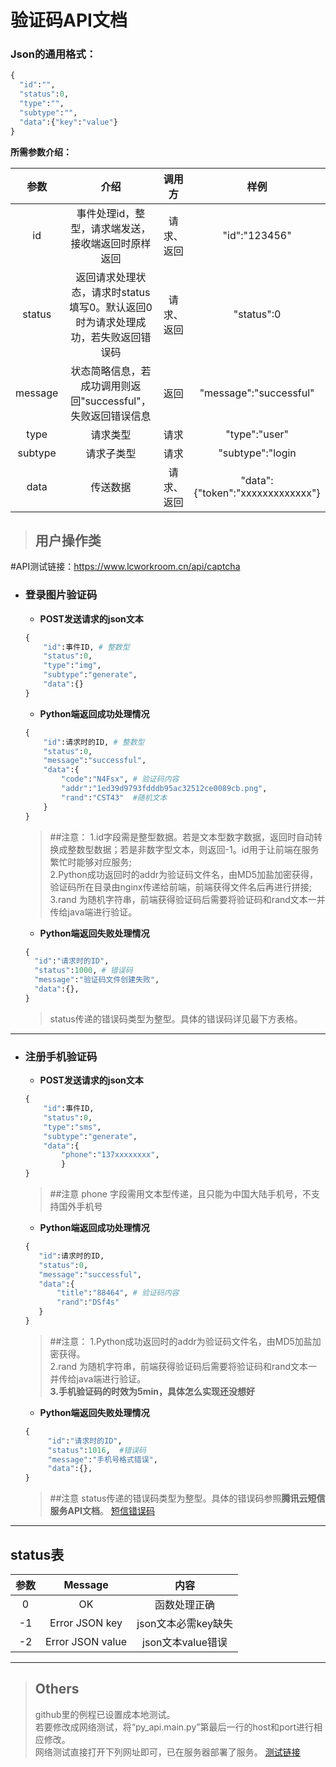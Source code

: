 # 验证码API文档

### Json的通用格式：

```python
{
  "id":"",
  "status":0,
  "type":"",
  "subtype":"",
  "data":{"key":"value"}
}
```
**所需参数介绍：**

|参数|介绍|调用方|样例|
|:--:|:--:|:--:|:--:|
|id|事件处理id，整型，请求端发送，接收端返回时原样返回|请求、返回|"id":"123456"|
|status|返回请求处理状态，请求时status填写0。默认返回0时为请求处理成功，若失败返回错误码|请求、返回|"status":0|
|message|状态简略信息，若成功调用则返回"successful"，失败返回错误信息|返回|"message":"successful"|
|type|请求类型|请求|"type":"user"|
|subtype|请求子类型|请求|"subtype":"login|
|data|传送数据|请求、返回|"data":{"token":"xxxxxxxxxxxxx"}|

> ## **用户操作类**

#API测试链接：https://www.lcworkroom.cn/api/captcha

 + ### **登录图片验证码**
    + **POST发送请求的json文本**
   ```python
   {
       "id":事件ID, # 整数型
       "status":0,
       "type":"img",
       "subtype":"generate",
       "data":{}
   }
   ```
   + **Python端返回成功处理情况**
   ```python
   {
       "id":请求时的ID, # 整数型
       "status":0,
       "message":"successful",
       "data":{
           "code":"N4Fsx", # 验证码内容
           "addr":"1ed39d9793fdddb95ac32512ce0089cb.png",
           "rand":"CST43"  #随机文本
       }
   }
   ```
   > ##注意：
   > 1.id字段需是整型数据。若是文本型数字数据，返回时自动转换成整数型数据；若是非数字型文本，则返回-1。id用于让前端在服务繁忙时能够对应服务;\
   > 2.Python成功返回时的addr为验证码文件名，由MD5加盐加密获得，验证码所在目录由nginx传递给前端，前端获得文件名后再进行拼接;\
   > 3.rand 为随机字符串，前端获得验证码后需要将验证码和rand文本一并传给java端进行验证。

   + **Python端返回失败处理情况**
   ```python
   {
     "id":"请求时的ID",
     "status":1000, # 错误码
     "message":"验证码文件创建失败",
     "data":{},
   }
   ```
   > status传递的错误码类型为整型。具体的错误码详见最下方表格。
---
+ ### **注册手机验证码**
    + **POST发送请求的json文本**
    ```python
    {
        "id":事件ID,
        "status":0,
        "type":"sms",
        "subtype":"generate",
        "data":{
            "phone":"137xxxxxxxx",
            }
    }
    ```
    > ##注意
    > phone 字段需用文本型传递，且只能为中国大陆手机号，不支持国外手机号
   + **Python端返回成功处理情况**
   ```python
   {
      "id":请求时的ID,
      "status":0,
      "message":"successful",
      "data":{
          "title":"88464", # 验证码内容
          "rand":"DSf4s"
      }
   }
   ```
   > ##注意：
   > 1.Python成功返回时的addr为验证码文件名，由MD5加盐加密获得。\
   > 2.rand 为随机字符串，前端获得验证码后需要将验证码和rand文本一并传给java端进行验证。\
   > **3.手机验证码的时效为5min，具体怎么实现还没想好**
   
   + **Python端返回失败处理情况**
   ```python
   {
        "id":"请求时的ID",
        "status":1016,  #错误码
        "message":"手机号格式错误",
        "data":{},
   }
   ```
   > ##注意
   > status传递的错误码类型为整型。具体的错误码参照**腾讯云短信服务API文档**。
   > [短信错误码](https://cloud.tencent.com/document/product/382/3771 "腾讯云短信API文档")

---
## status表
|参数|Message|内容|
|:--:|:--:|:--:|
|0|OK|函数处理正确|
|-1|Error JSON key|json文本必需key缺失|
|-2|Error JSON value|json文本value错误|

---

> ## Others
> github里的例程已设置成本地测试。\
> 若要修改成网络测试，将“py_api.main.py”第最后一行的host和port进行相应修改。\
> 网络测试直接打开下列网址即可，已在服务器部署了服务。
> [测试链接](http://www.lcworkroom.cn/api/captcha "本小宅")